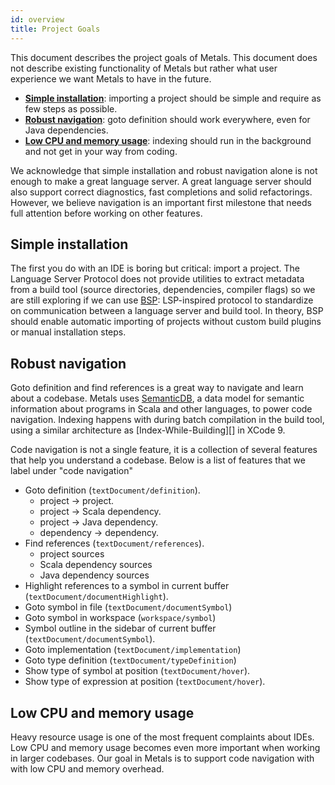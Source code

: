 ```yaml
---
id: overview
title: Project Goals
---
```


This document describes the project goals of Metals. This document does not
describe existing functionality of Metals but rather what user experience we
want Metals to have in the future.

- [**Simple installation**](#simple-installation): importing a project should be
  simple and require as few steps as possible.
- [**Robust navigation**](#robust-navigation): goto definition should work
  everywhere, even for Java dependencies.
- [**Low CPU and memory usage**](#low-cpu-and-memory-usage): indexing should run
  in the background and not get in your way from coding.

We acknowledge that simple installation and robust navigation alone is not
enough to make a great language server. A great language server should also
support correct diagnostics, fast completions and solid refactorings. However,
we believe navigation is an important first milestone that needs full attention
before working on other features.

## Simple installation

The first you do with an IDE is boring but critical: import a project. The
Language Server Protocol does not provide utilities to extract metadata from a
build tool (source directories, dependencies, compiler flags) so we are still
exploring if we can use [BSP][]: LSP-inspired protocol to standardize on
communication between a language server and build tool. In theory, BSP should
enable automatic importing of projects without custom build plugins or manual
installation steps.

## Robust navigation

Goto definition and find references is a great way to navigate and learn about a
codebase. Metals uses [SemanticDB][], a data model for semantic information
about programs in Scala and other languages, to power code navigation. Indexing
happens with during batch compilation in the build tool, using a similar
architecture as [Index-While-Building][] in XCode 9.

Code navigation is not a single feature, it is a collection of several features
that help you understand a codebase. Below is a list of features that we label
under "code navigation"

- Goto definition (`textDocument/definition`).
  - project -> project.
  - project -> Scala dependency.
  - project -> Java dependency.
  - dependency -> dependency.
- Find references (`textDocument/references`).
  - project sources
  - Scala dependency sources
  - Java dependency sources
- Highlight references to a symbol in current buffer
  (`textDocument/documentHighlight`).
- Goto symbol in file (`textDocument/documentSymbol`)
- Goto symbol in workspace (`workspace/symbol`)
- Symbol outline in the sidebar of current buffer
  (`textDocument/documentSymbol`).
- Goto implementation (`textDocument/implementation`)
- Goto type definition (`textDocument/typeDefinition`)
- Show type of symbol at position (`textDocument/hover`).
- Show type of expression at position (`textDocument/hover`).

## Low CPU and memory usage

Heavy resource usage is one of the most frequent complaints about IDEs. Low CPU
and memory usage becomes even more important when working in larger codebases.
Our goal in Metals is to support code navigation with with low CPU and memory
overhead.

[semanticdb]: https://scalameta.org/docs/semanticdb/specification.html
[bsp]: https://github.com/scalacenter/bsp/blob/master/docs/bsp.md
